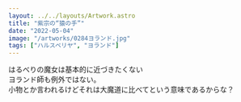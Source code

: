 ```yaml
---
layout: ../../layouts/Artwork.astro
title: "紫宗の“猿の手”"
date: "2022-05-04"
image: "/artworks/0284ヨランド.jpg"
tags: ["ハルスベリヤ", "ヨランド"]
---
```


はるべりの魔女は基本的に近づきたくない  
ヨランド師も例外ではない。  
小物とか言われるけどそれは大魔道に比べてという意味であるからな？